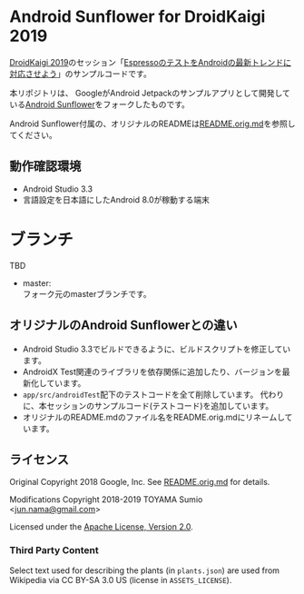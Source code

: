 # Android Sunflower for DroidKaigi 2019

[DroidKaigi 2019](https://droidkaigi.jp/2019/)のセッション「[EspressoのテストをAndroidの最新トレンドに対応させよう](https://droidkaigi.jp/2019/timetable/70791)」のサンプルコードです。

本リポジトリは、
GoogleがAndroid Jetpackのサンプルアプリとして開発している[Android Sunflower](https://github.com/googlesamples/android-sunflower)をフォークしたものです。

Android Sunflower付属の、オリジナルのREADMEは[README.orig.md](README.orig.md)を参照してください。


## 動作確認環境

- Android Studio 3.3
- 言語設定を日本語にしたAndroid 8.0が稼動する端末

# ブランチ

TBD

- master:  
  フォーク元のmasterブランチです。

## オリジナルのAndroid Sunflowerとの違い

- Android Studio 3.3でビルドできるように、ビルドスクリプトを修正しています。
- AndroidX Test関連のライブラリを依存関係に追加したり、バージョンを最新化しています。
- `app/src/androidTest`配下のテストコードを全て削除しています。
  代わりに、本セッションのサンプルコード(テストコード)を追加しています。
- オリジナルのREADME.mdのファイル名をREADME.orig.mdにリネームしています。

## ライセンス

Original Copyright 2018 Google, Inc. See [README.orig.md](README.orig.md) for details.

Modifications Copyright 2018-2019 TOYAMA Sumio &lt;jun.nama@gmail.com&gt;  

Licensed under the
[Apache License, Version 2.0](http://www.apache.org/licenses/LICENSE-2.0).

### Third Party Content

Select text used for describing the plants (in `plants.json`) are used from Wikipedia via CC BY-SA 3.0 US (license in `ASSETS_LICENSE`).
